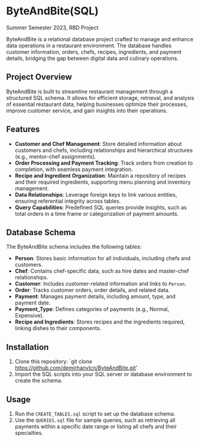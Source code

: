 # ByteAndBite(SQL)
Summer Semester 2023, RBD Project

ByteAndBite is a relational database project crafted to manage and enhance data operations in a restaurant environment. The database handles customer information, orders, chefs, recipes, ingredients, and payment details, bridging the gap between digital data and culinary operations.

## Project Overview

ByteAndBite is built to streamline restaurant management through a structured SQL schema. It allows for efficient storage, retrieval, and analysis of essential restaurant data, helping businesses optimize their processes, improve customer service, and gain insights into their operations.

## Features

- **Customer and Chef Management**: Store detailed information about customers and chefs, including relationships and hierarchical structures (e.g., mentor-chef assignments).
- **Order Processing and Payment Tracking**: Track orders from creation to completion, with seamless payment integration.
- **Recipe and Ingredient Organization**: Maintain a repository of recipes and their required ingredients, supporting menu planning and inventory management.
- **Data Relationships**: Leverage foreign keys to link various entities, ensuring referential integrity across tables.
- **Query Capabilities**: Predefined SQL queries provide insights, such as total orders in a time frame or categorization of payment amounts.

## Database Schema

The ByteAndBite schema includes the following tables:

- **Person**: Stores basic information for all individuals, including chefs and customers.
- **Chef**: Contains chef-specific data, such as hire dates and master-chef relationships.
- **Customer**: Includes customer-related information and links to `Person`.
- **Order**: Tracks customer orders, order details, and related data.
- **Payment**: Manages payment details, including amount, type, and payment date.
- **Payment_Type**: Defines categories of payments (e.g., Normal, Expensive).
- **Recipe and Ingredients**: Stores recipes and the ingredients required, linking dishes to their components.

## Installation

1. Clone this repository:
   `git clone https://github.com/demirhanylcn/ByteAndBite.git'
2. Import the SQL scripts into your SQL server or database environment to create the schema.

## Usage

1. Run the `CREATE_TABLES.sql` script to set up the database schema.
2. Use the `QUERIES.sql` file for sample queries, such as retrieving all payments within a specific date range or listing all chefs and their specialties.


